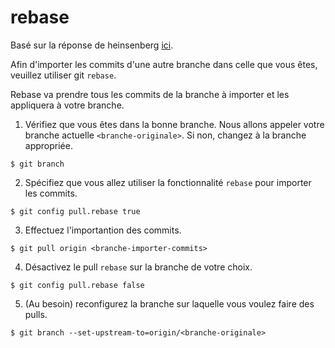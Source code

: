 
# rebase

Basé sur la réponse de heinsenberg [ici](https://stackoverflow.com/questions/37709298/how-to-get-changes-from-another-branch).

Afin d'importer les commits d'une autre branche dans celle que vous êtes, 
veuillez utiliser git `rebase`.

Rebase va prendre tous les commits de la branche à importer et les appliquera à votre branche.

1. Vérifiez que vous êtes dans la bonne branche. Nous allons appeler votre branche actuelle `<branche-originale>`. Si non, changez à la branche appropriée.
```
$ git branch
```

2. Spécifiez que vous allez utiliser la fonctionnalité `rebase` pour importer les commits.
```
$ git config pull.rebase true
```

3. Effectuez l'importantion des commits.
```
$ git pull origin <branche-importer-commits>
```
4. Désactivez le pull `rebase` sur la branche de votre choix.
```
$ git config pull.rebase false
```

5. (Au besoin) reconfigurez la branche sur laquelle vous voulez faire des pulls.
```
$ git branch --set-upstream-to=origin/<branche-originale>
```
